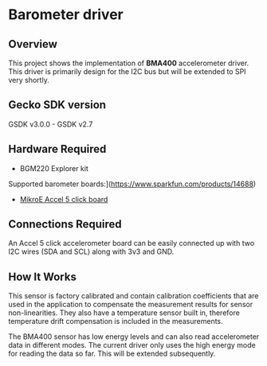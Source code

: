 # Barometer driver #

## Overview ##

This project shows the implementation of **BMA400** accelerometer driver. This driver is primarily design for the I2C bus but will be extended to SPI very shortly. 

## Gecko SDK version ##

GSDK v3.0.0 - GSDK v2.7

## Hardware Required ##

- BGM220 Explorer kit

Supported barometer boards:](https://www.sparkfun.com/products/14688)
- [MikroE Accel 5 click board](https://www.mikroe.com/accel-5-click)

## Connections Required ##

An Accel 5 click accelerometer board can be easily connected up with two I2C wires (SDA and SCL) along with 3v3 and GND. 

## How It Works ##

This sensor is factory calibrated and contain calibration coefficients that are used in the application to compensate the measurement results for sensor non-linearities. They also have a temperature sensor built in, therefore temperature drift compensation is included in the measurements. 

The BMA400 sensor has low energy levels and can also read accelerometer data in different modes. The current driver only uses the high energy mode for reading the data so far. This will be extended subsequently.
